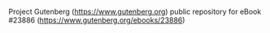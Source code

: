 Project Gutenberg (https://www.gutenberg.org) public repository for eBook #23886 (https://www.gutenberg.org/ebooks/23886)
